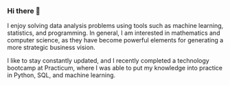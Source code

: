 ### Hi there 👋

<!--
**josteinvz786/josteinvz786** is a ✨ _special_ ✨ repository because its `README.md` (this file) appears on your GitHub profile.-->

I enjoy solving data analysis problems using tools such as machine learning, statistics, and programming. In general, I am interested in mathematics and computer science, as they have become powerful elements for generating a more strategic business vision.

I like to stay constantly updated, and I recently completed a technology bootcamp at Practicum, where I was able to put my knowledge into practice in Python, SQL, and machine learning.
